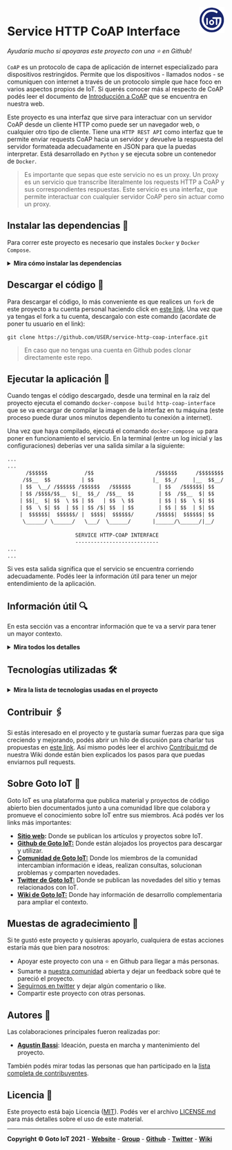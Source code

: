 <a href="https://www.gotoiot.com/">
    <img src="_doc/gotoiot-logo.png" alt="logo" title="Goto IoT" align="right" width="60" height="60" />
</a>

Service HTTP CoAP Interface
===========================

*Ayudaría mucho si apoyaras este proyecto con una ⭐ en Github!*

`CoAP` es un protocolo de capa de aplicación de internet especializado para dispositivos restringidos. Permite que los dispositivos - llamados nodos - se comuniquen con internet a través de un protocolo simple que hace foco en varios aspectos propios de IoT. Si querés conocer más al respecto de CoAP podés leer el documento de [Introducción a CoAP](https://www.gotoiot.com/pages/articles/mqtt_intro/index.html) que se encuentra en nuestra web.

Este proyecto es una interfaz que sirve para interactuar con un servidor CoAP desde un cliente HTTP como puede ser un navegador web, o cualquier otro tipo de cliente. Tiene una `HTTP REST API` como interfaz que te permite enviar requests CoAP hacia un servidor y devuelve la respuesta del servidor formateada adecuadamente en JSON para que la puedas interpretar. Está desarrollado en `Python` y se ejecuta sobre un contenedor de `Docker`. 

> Es importante que sepas que este servicio no es un proxy. Un proxy es un servicio que transcribe literalmente los requests HTTP a CoAP y sus correspondientes respuestas. Este servicio es una interfaz, que permite interactuar con cualquier servidor CoAP pero sin actuar como un proxy.

## Instalar las dependencias 🔩

Para correr este proyecto es necesario que instales `Docker` y `Docker Compose`. 

<details><summary><b>Mira cómo instalar las dependencias</b></summary><br>

En [este artículo](https://www.gotoiot.com/pages/articles/docker_installation_linux/) publicado en nuestra web están los detalles para instalar Docker y Docker Compose en una máquina Linux. Si querés instalar ambas herramientas en una Raspberry Pi podés seguir [este artículo](https://www.gotoiot.com/pages/articles/rpi_docker_installation) de nuestra web que te muestra todos los pasos necesarios.

En caso que quieras instalar las herramientas en otra plataforma o tengas algún incoveniente, podes leer la documentación oficial de [Docker](https://docs.docker.com/get-docker/) y también la de [Docker Compose](https://docs.docker.com/compose/install/).

Continua con la descarga del código cuando tengas las dependencias instaladas y funcionando.

</details>

## Descargar el código 💾

Para descargar el código, lo más conveniente es que realices un `fork` de este proyecto a tu cuenta personal haciendo click en [este link](https://github.com/gotoiot/service-http-coap-interface/fork). Una vez que ya tengas el fork a tu cuenta, descargalo con este comando (acordate de poner tu usuario en el link):

```
git clone https://github.com/USER/service-http-coap-interface.git
```

> En caso que no tengas una cuenta en Github podes clonar directamente este repo.

## Ejecutar la aplicación 🚀

Cuando tengas el código descargado, desde una terminal en la raíz del proyecto ejecuta el comando `docker-compose build http-coap-interface` que se va encargar de compilar la imagen de la interfaz en tu máquina (este proceso puede durar unos minutos dependiento tu conexión a internet). 

Una vez que haya compilado, ejecutá el comando `docker-compose up` para poner en funcionamiento el servicio. En la terminal (entre un log inicial y las configuraciones) deberías ver una salida similar a la siguiente:

```
...
...
      /$$$$$$            /$$                    /$$$$$$      /$$$$$$$$
     /$$__  $$          | $$                   |_  $$_/     |__  $$__/
    | $$  \__/ /$$$$$$ /$$$$$$   /$$$$$$         | $$   /$$$$$$| $$   
    | $$ /$$$$/$$__  $|_  $$_/  /$$__  $$        | $$  /$$__  $| $$   
    | $$|_  $| $$  \ $$ | $$   | $$  \ $$        | $$ | $$  \ $| $$   
    | $$  \ $| $$  | $$ | $$ /$| $$  | $$        | $$ | $$  | $| $$   
    |  $$$$$$|  $$$$$$/ |  $$$$|  $$$$$$/       /$$$$$|  $$$$$$| $$   
     \______/ \______/   \___/  \______/       |______/\______/|__/   

                      SERVICE HTTP-COAP INTERFACE
                      ---------------------------
...
...
```

Si ves esta salida significa que el servicio se encuentra corriendo adecuadamente. Podés leer la información útil para tener un mejor entendimiento de la aplicación.

## Información útil 🔍

En esta sección vas a encontrar información que te va a servir para tener un mayor contexto.

<details><summary><b>Mira todos los detalles</b></summary>

### Funcionamiento de la aplicación

El objetivo de la aplicación es recibir un request HTTP, convertirlo en un request CoAP, ejecutarlo y devolver una respuesta. Yendo más a detalle, los pasos que realiza el servicio para la ejecución de un request son los siguientes:

1. El servicio comienza su ejecución a través del comando `docker-compose up` y pone a disposición los endpoints para recibir request. Podés ver más información sobre los endpoints disponibles en el apartado `Interfaz HTTP`.
2. El usuario realiza un request hacia este servicio indicando la IP del servidor CoAP al cual desea ejecutar un request, el puerto, el método y un payload si es necesario. Para conocer más al respecto podés consultar el archivo de test requests.http que muestra cómo deben ejecutarse los requests.
3. Este servicio recibe el request HTTP del usuario, lo analiza, y genera un comando para ejecutar un request CoAP a través de la herramienta libcoap.
4. Una vez que el comando está armado lo ejecuta y se queda esperando la respuesta del server CoAP.
5. Cuando el server CoAP responde, analiza la respuesta y la convierte a JSON.
6. Finalmente con la respuesta armada la devuelve al cliente HTTP.

Para que puedas correr adecuadamente los requests hacia el server CoAP es necesario que este servicio se encuentre dentro de la misma red que el server CoAP.

Si querés realizar alguna modificación o agregar tus propias configuraciones, podés editar el archivo `_storage/settings.json`.

### Configuración de la aplicación

La configuración de toda la aplicación está alojada en el archivo `_storage/settings.json`. Podés cambiarla escribiendo en este archivo directamente. Si por casualidad llegás a borrar la configuración, podés copiar y modificar esta:

```json
{
    "API_PREFIX": "http_coap",
    "EVENTS_TO_OMIT": "HttpCoapRequest, CoapHttpResponse"
}
```

Los parámetros de configuración significan lo siguiente:

* **API_PREFIX**: El prefijo que tendrá la API de la interfaz HTTP-CoAP. Podés dejarlo con la opción por defecto o poner otra.
* **EVENTS_TO_OMIT**: La lista de eventos que no se publicaran en caso que sucedan.

### Variables de entorno

Si querés modificar algúna configuración como variable de entorno podés modificar el archivo `env`. Por lo general la configuración por defecto funciona sin necesidad que la modifiques.

### Interfaz HTTP

A través de la interfaz HTTP podés acceder a todos los recursos del servicio. A continuación están los detalles de cada uno de los endpoints con los métodos que acepta.

Obtener el estado del servicio
* **URL**: http://localhost:5000/status
* **METHOD**: GET

Testear un request HTTP enviado por el cliente.
* **URL**: http://localhost:5000/http_coap/test
* **METHOD**: PUT
* **EXAMPLE BODY**: {"message": "Hello World!"}

Ejecutar un request a un server CoAP que tiene asignada la IP 192.168.0.103, en el puerto 5683, usando el metodo GET, en un recurso llamado button.
* **URL**: http://localhost:5000/http_coap/interface
* **METHOD**: PUT
* **EXAMPLE BODY**: {
    "coap_server_ip" : "192.168.0.103",
    "coap_server_port" : 5683,
    "coap_server_resource" : "button",
    "coap_method" : "get"
    }

Ejecutar un request a un server CoAP que tiene asignada la IP 192.168.0.103, en el puerto 5683, usando el metodo PUT, en un recurso llamado light.
* **URL**: http://localhost:5000/http_coap/interface
* **METHOD**: PUT
* **EXAMPLE BODY**: {
    "coap_server_ip" : "192.168.0.103",
    "coap_server_port" : 5683,
    "coap_server_resource" : "button",
    "coap_method" : "get",
    "coap_payload" : {
            "light": true
        }
    }

### Pruebas

La mejor forma de probar el servicio es a través de un cliente HTTP. En el directorio `test/other/requests.http` tenés un archivo para probar todas las funcionalidades provistas. Para correr estos requests es necesario que los ejecutes dentro de Visual Studio Code y que instales la extensión REST Client. Sino, podés correr los requests desde Postman, CURL o cualquier otro.

</details>

## Tecnologías utilizadas 🛠️

<details><summary><b>Mira la lista de tecnologías usadas en el proyecto</b></summary><br>

* [Docker](https://www.docker.com/) - Ecosistema que permite la ejecución de contenedores de software.
* [Docker Compose](https://docs.docker.com/compose/) - Herramienta que permite administrar múltiples contenedores de Docker.
* [Python](https://www.python.org/) - Lenguaje en el que están realizados los servicios.

</details>

## Contribuir 🖇️

Si estás interesado en el proyecto y te gustaría sumar fuerzas para que siga creciendo y mejorando, podés abrir un hilo de discusión para charlar tus propuestas en [este link](https://github.com/gotoiot/service-http-coap-interface/issues/new). Así mismo podés leer el archivo [Contribuir.md](https://github.com/gotoiot/gotoiot-doc/wiki/Contribuir) de nuestra Wiki donde están bien explicados los pasos para que puedas enviarnos pull requests.

## Sobre Goto IoT 📖

Goto IoT es una plataforma que publica material y proyectos de código abierto bien documentados junto a una comunidad libre que colabora y promueve el conocimiento sobre IoT entre sus miembros. Acá podés ver los links más importantes:

* **[Sitio web](https://www.gotoiot.com/):** Donde se publican los artículos y proyectos sobre IoT. 
* **[Github de Goto IoT:](https://github.com/gotoiot)** Donde están alojados los proyectos para descargar y utilizar. 
* **[Comunidad de Goto IoT:](https://groups.google.com/g/gotoiot)** Donde los miembros de la comunidad intercambian información e ideas, realizan consultas, solucionan problemas y comparten novedades.
* **[Twitter de Goto IoT:](https://twitter.com/gotoiot)** Donde se publican las novedades del sitio y temas relacionados con IoT.
* **[Wiki de Goto IoT:](https://github.com/gotoiot/doc/wiki)** Donde hay información de desarrollo complementaria para ampliar el contexto.

## Muestas de agradecimiento 🎁

Si te gustó este proyecto y quisieras apoyarlo, cualquiera de estas acciones estaría más que bien para nosotros:

* Apoyar este proyecto con una ⭐ en Github para llegar a más personas.
* Sumarte a [nuestra comunidad](https://groups.google.com/g/gotoiot) abierta y dejar un feedback sobre qué te pareció el proyecto.
* [Seguirnos en twitter](https://github.com/gotoiot/doc/wiki) y dejar algún comentario o like.
* Compartir este proyecto con otras personas.

## Autores 👥

Las colaboraciones principales fueron realizadas por:

* **[Agustin Bassi](https://github.com/agustinBassi)**: Ideación, puesta en marcha y mantenimiento del proyecto.

También podés mirar todas las personas que han participado en la [lista completa de contribuyentes](https://github.com/gotoiot/service-http-coap-interface/contributors).

## Licencia 📄

Este proyecto está bajo Licencia ([MIT](https://choosealicense.com/licenses/mit/)). Podés ver el archivo [LICENSE.md](LICENSE.md) para más detalles sobre el uso de este material.

---

**Copyright © Goto IoT 2021** - [**Website**](https://www.gotoiot.com) - [**Group**](https://groups.google.com/g/gotoiot) - [**Github**](https://www.github.com/gotoiot) - [**Twitter**](https://www.twitter.com/gotoiot) - [**Wiki**](https://github.com/gotoiot/doc/wiki)
